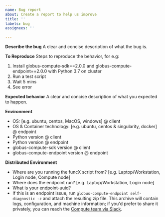 ```yaml
---
name: Bug report
about: Create a report to help us improve
title: ''
labels: bug
assignees: ''

---
```


**Describe the bug**
A clear and concise description of what the bug is.

**To Reproduce**
Steps to reproduce the behavior, for e.g:
1. Install globus-compute-sdk==2.0.0 and globus-compute-endpoint==2.0.0 with Python 3.7 on cluster
2. Run a test script
3. Wait 5 mins
4. See error

**Expected behavior**
A clear and concise description of what you expected to happen.

**Environment**
 - OS: [e.g. ubuntu, centos, MacOS, windows] @ client
 - OS & Container technology: [e.g. ubuntu, centos & singularity, docker] @ endpoint
 - Python version @ client
 - Python version @ endpoint
 - globus-compute-sdk version @ client
 - globus-compute-endpoint version @ endpoint

**Distributed Environment**
- Where are you running the funcX script from? [e.g. Laptop/Workstation, Login node, Compute node]
- Where does the endpoint run? [e.g. Laptop/Workstation, Login node]
- What is your endpoint-uuid?
- If this is an endpoint issue, run `globus-compute-endpoint self-diagnostic -z` and attach the resulting zip file.
  This archive will contain logs, configuration, and machine information; if you'd prefer to share it privately,
  you can reach the [Compute team via Slack](https://join.slack.com/t/funcx/shared_invite/zt-gfeclqkz-RuKjkZkvj1t~eWvlnZV0KA).
